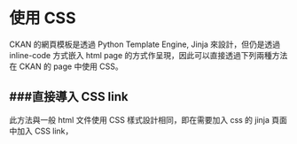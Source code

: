 # 使用 CSS

<script type="text/javascript" src="gitbook/app.js"></script>
<script type="text/javascript" src="js/general.js"></script>

CKAN 的網頁模板是透過 Python Template Engine, Jinja 來設計，但仍是透過 inline-code 方式嵌入 html page 的方式作呈現，因此可以直接透過下列兩種方法在 CKAN 的 page 中使用 CSS。

###直接導入 CSS link
---

此方法與一般 html 文件使用 CSS 樣式設計相同，即在需要加入 css 的 jinja 頁面中加入 CSS link，


